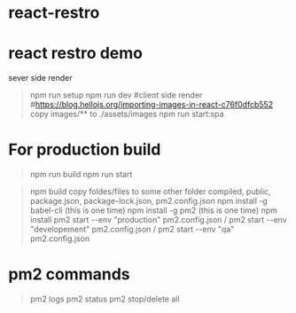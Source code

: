 # react-restro
# react restro demo
sever side render 
> npm run setup 
> npm run dev
#client side render
#https://blog.hellojs.org/importing-images-in-react-c76f0dfcb552
> copy images/** to ./assets/images
> npm run start:spa

# For production build
> npm run build
> npm run start




<!-- config pm2 -->
> npm build
> copy foldes/files to some other folder compiled, public, package.json, package-lock.json, pm2.config.json 
> npm install -g babel-cli (this is one time)
> npm install -g pm2 (this is one time)
> npm install
> pm2 start --env "production" pm2.config.json / pm2 start --env "developement" pm2.config.json / pm2 start --env "qa" pm2.config.json

# pm2 commands
> pm2 logs
> pm2 status
> pm2 stop/delete all
